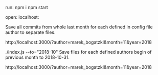 run:
npm i
npm start

open:
localhost:



Save all commits from whole last month for each defined in config file author
to separate files.

http://localhost:3000/?author=marek_bogatzki&month=11&year=2018


  ./index.js --to="2018-10"              Save files for each defined authors
                                         begin of previous month to 2018-10-31.


http://localhost:3000/?author=marek_bogatzki&month=11&year=2018
